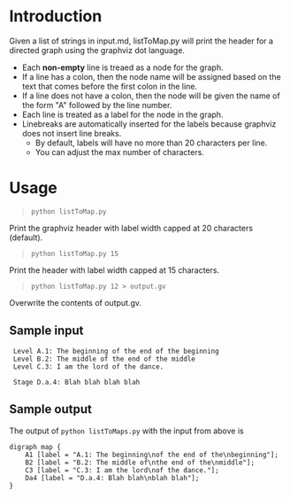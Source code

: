 # Introduction

Given a list of strings in input.md, listToMap.py will print the header for a directed graph using the graphviz dot language. 

- Each **non-empty** line is treaed as a node for the graph.
- If a line has a colon, then the node name will be assigned based on the text that comes before the first colon in the line. 
- If a line does not have a colon, then the node will be given the name of the form "A" followed by the line number.
- Each line is treated as a label for the node in the graph.
- Linebreaks are automatically inserted for the labels because graphviz does not insert line breaks.
    - By default, labels will have no more than 20 characters per line.
    - You can adjust the max number of characters.

# Usage

> `python listToMap.py`

Print the graphviz header with label width capped at 20 characters (default).

> `python listToMap.py 15`

Print the header with label width capped at 15 characters.

> `python listToMap.py 12 > output.gv`

Overwrite the contents of output.gv.

## Sample input

     Level A.1: The beginning of the end of the beginning
     Level B.2: The middle of the end of the middle
     Level C.3: I am the lord of the dance.

     Stage D.a.4: Blah blah blah blah

## Sample output

The output of `python listToMaps.py` with the input from above is 

    digraph map {
        A1 [label = "A.1: The beginning\nof the end of the\nbeginning"];
        B2 [label = "B.2: The middle of\nthe end of the\nmiddle"];
        C3 [label = "C.3: I am the lord\nof the dance."];
        Da4 [label = "D.a.4: Blah blah\nblah blah"];
    }
